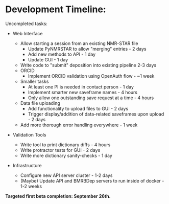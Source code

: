 # Development Timeline: 

Uncompleted tasks:

* Web Interface
    * Allow starting a session from an existing NMR-STAR file
        * Update PyNMRSTAR to allow "merging" entries - 2 days
        * Add new methods to API - 1 day
        * Update GUI - 1 day
    * Write code to "submit" deposition into existing pipeline 2-3 days
    * ORCID
        * Implement ORCID validation using OpenAuth flow - ~1 week
    * Smaller tasks
        * At least one PI is needed in contact person - 1 day
        * Implement smarter new saveframe names - 4 hours
        * Only allow one outstanding save request at a time - 4 hours
    * Data file uploading
        * Add functionality to upload files to GUI - 2 days
        * Trigger display/addition of data-related saveframes upon upload - 2 days
    * Add more thorough error handling everywhere - 1 week

* Validation Tools
    * Write tool to print dictionary diffs - 4 hours
    * Write protractor tests for GUI - 2 days
    * Write more dictionary sanity-checks - 1 day
     
* Infrastructure
    * Configure new API server cluster - 1-2 days
    * (Maybe) Update API and BMRBDep servers to run inside of docker - 1-2 weeks 

<b>Targeted first beta completion: September 26th.</b>
